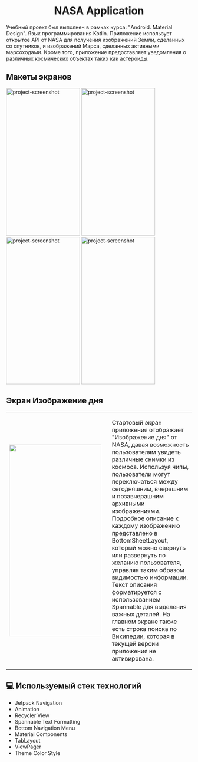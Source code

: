 <h1 align="center" id="title">NASA Application</h1>

<p id="description">
Учебный проект был выполнен в рамках курса: "Android. Material Design". Язык программирования Kotlin. Приложение использует открытое API от NASA для получения изображений Земли, сделанных со спутников, и изображений Марса, сделанных активными марсоходами. Кроме того, приложение предоставляет уведомления о различных космических объектах таких как астероиды.
</p>

<h2>Макеты экранов</h2>

<img src="https://gdurl.com/c1ZE" alt="project-screenshot" width="200" height="400/">    <img src="https://gdurl.com/h4bG" alt="project-screenshot" width="200" height="400/">    <img src="https://gdurl.com/qC91" alt="project-screenshot" width="200" height="400/">
<img src="https://gdurl.com/BXLI" alt="project-screenshot" width="200" height="400/"> 

<h2>Экран Изображение дня</h2> 

<table>
  <tr>
    <td width="400" height="650">
      <img src="https://gdurl.com/jvzc" width="250" height="520" />
    </td>
    <td width="800">
      <p>
      Стартовый экран приложения отображает "Изображение дня" от NASA, давая возможность пользователям увидеть различные снимки из космоса. Используя чипы, пользователи могут                   переключаться между сегодняшним, вчерашним и позавчерашним архивными изображениями. Подробное описание к каждому изображению представлено в BottomSheetLayout, который можно свернуть или развернуть по желанию пользователя, управляя таким образом видимостью информации. Текст описания форматируется с использованием Spannable для выделения важных деталей. На главном экране также есть строка поиска по Википедии, которая в текущей версии приложения не активирована.
      </p>
    </td>
  </tr>
</table>


<h2>💻 Используемый стек технологий</h2>

*   Jetpack Navigation
*   Animation
*   Recycler View
*   Spannable Text Formatting
*   Bottom Navigation Menu
*   Material Components
*   TabLayout
*   ViewPager
*   Theme Color Style
